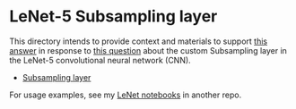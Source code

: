 # LeNet-5 Subsampling layer

This directory intends to provide context and materials to support [this
answer][answer] in response to [this question][question] about the custom
Subsampling layer in the LeNet-5 convolutional neural network (CNN).

* [Subsampling layer](subsampling.py)

For usage examples, see my [LeNet notebooks][lenet-notebooks] in another repo.

[answer]: https://stats.stackexchange.com/a/580735/53106
[question]: https://stats.stackexchange.com/q/506118/53106
[lenet-notebooks]: https://github.com/mbrukman/reimplementing-ml-papers/tree/main/lenet
